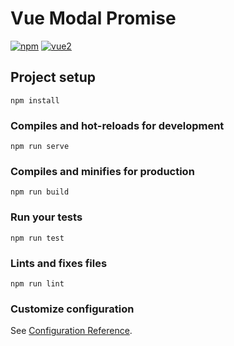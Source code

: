 # Vue Modal Promise
[![npm](https://img.shields.io/npm/v/vue-modal-promise.svg)](https://www.npmjs.com/package/vue-modal-promise) [![vue2](https://img.shields.io/badge/vue-2.x-brightgreen.svg)](https://vuejs.org/)
## Project setup
```
npm install
```

### Compiles and hot-reloads for development
```
npm run serve
```

### Compiles and minifies for production
```
npm run build
```

### Run your tests
```
npm run test
```

### Lints and fixes files
```
npm run lint
```

### Customize configuration
See [Configuration Reference](https://cli.vuejs.org/config/).
